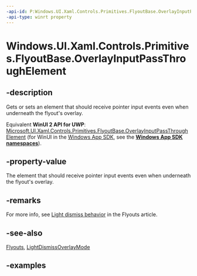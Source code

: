 ```yaml
---
-api-id: P:Windows.UI.Xaml.Controls.Primitives.FlyoutBase.OverlayInputPassThroughElement
-api-type: winrt property
---
```


<!-- Property syntax.
public DependencyObject OverlayInputPassThroughElement { get;  set; }
-->

# Windows.UI.Xaml.Controls.Primitives.FlyoutBase.OverlayInputPassThroughElement

## -description

Gets or sets an element that should receive pointer input events even when underneath the flyout's overlay. 

Equivalent **WinUI 2 API for UWP**: [Microsoft.UI.Xaml.Controls.Primitives.FlyoutBase.OverlayInputPassThroughElement](/windows/winui/api/microsoft.ui.xaml.controls.primitives.flyoutbase.overlayinputpassthroughelement) (for WinUI in the [Windows App SDK](/windows/apps/windows-app-sdk/), see the **[Windows App SDK namespaces](/windows/windows-app-sdk/api/winrt/)**).

## -property-value

The element that should receive pointer input events even when underneath the flyout's overlay.

## -remarks

For more info, see [Light dismiss behavior](/windows/uwp/design/controls-and-patterns/dialogs-and-flyouts/flyouts#light-dismiss-behavior) in the Flyouts article.

## -see-also

[Flyouts](/windows/uwp/design/controls-and-patterns/dialogs-and-flyouts/flyouts), [LightDismissOverlayMode](flyoutbase_lightdismissoverlaymode.md)

## -examples

